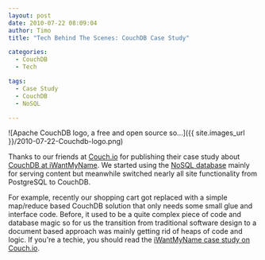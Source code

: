 ```yaml
---
layout: post
date: 2010-07-22 08:09:04
author: Timo
title: "Tech Behind The Scenes: CouchDB Case Study"

categories:
  - CouchDB
  - Tech

tags:
  - Case Study
  - CouchDB
  - NoSQL

---
```


![Apache CouchDB logo, a free and open source so...]({{ site.images_url }}/2010-07-22-Couchdb-logo.png)

Thanks to our friends at [Couch.io](http://couch.io) for publishing their case study about [CouchDB at iWantMyName](http://www.couch.io/case-study-iwantmyname). We started using the [NoSQL database](http://couchdb.apache.org/) mainly for serving content but meanwhile switched nearly all site functionality from PostgreSQL to CouchDB.

For example, recently our shopping cart got replaced with a simple map/reduce based CouchDB solution that only needs some small glue and interface code. Before, it used to be a quite complex piece of code and database magic so for us the transition from traditional software design to a document based approach was mainly getting rid of heaps of code and logic.
If you're a techie, you should read the [iWantMyName case study on Couch.io](http://www.couch.io/case-study-iwantmyname).
